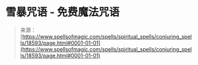 <!--yml

category: 未分类

date: 2024-06-12 19:00:16

-->

# 雪暴咒语 - 免费魔法咒语

> 来源：[https://www.spellsofmagic.com/spells/spiritual_spells/conjuring_spells/18593/page.html#0001-01-01](https://www.spellsofmagic.com/spells/spiritual_spells/conjuring_spells/18593/page.html#0001-01-01)
